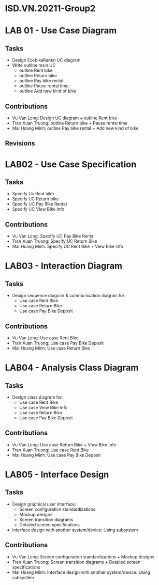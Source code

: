 # ISD.VN.20211-Group2
# LAB 01 - Use Case Diagram
## Tasks
- Design EcobikeRental UC diagram
- Write outline main UC
  - outline Rent bike
  - outline Return bike
  - outline Pay bike rental
  - outline Pause rental time
  - outline Add new kind of bike
## Contributions
- Vu Van Long: Design UC diagram + outline Rent bike
- Tran Xuan Truong: outline Return bike + Pause rental time
- Mai Hoang Minh: outline Pay bike rental + Add new kind of bike
## Revisions
# LAB02 - Use Case Specification
## Tasks
- Specify Uc Rent bike
- Specify UC Return bike
- Specify UC Pay Bike Rental
- Specify UC View Bike Info
## Contributions
- Vu Van Long: Specify UC Pay Bike Rental
- Tran Xuan Truong: Specify UC Return Bike
- Mai Hoang Minh: Specify UC Rent Bike + View Bike Info
# LAB03 - Interaction Diagram
## Tasks
- Design sequence diagram & communication diagram for:
  - Use case Rent Bike
  - Use case Return Bike
  - Use case Pay Bike Deposit
## Contributions
- Vu Van Long: Use case Rent Bike
- Tran Xuan Truong: Use case Pay Bike Deposit
- Mai Hoang Minh: Use case Return Bike
# LAB04 - Analysis Class Diagram
## Tasks
- Design class diagram for:
  - Use case Rent Bike
  - Use case View Bike Info
  - Use case Return Bike
  - Use case Pay Bike Deposit
## Contributions
- Vu Van Long: Use case Return Bike + View Bike Info
- Tran Xuan Truong: Use case Rent Bike
- Mai Hoang Minh: Use case Pay Bike Deposit
# LAB05 - Interface Design
## Tasks
- Design graphical user interface:
  - Screen configuration standardizations
  - Mockup designs
  - Screen transition	diagrams
  - Detailed screen specifications
- Interface design with another system/device: Using subsystem
## Contributions
- Vu Van Long: Screen configuration standardizations + Mockup designs
- Tran Xuan Truong: Screen transition	diagrams + Detailed screen specifications
- Mai Hoang Minh: Interface design with another system/device: Using subsystem

